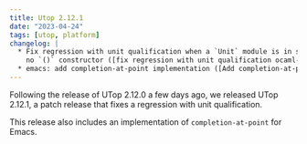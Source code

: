 ```yaml
---
title: Utop 2.12.1
date: "2023-04-24"
tags: [utop, platform]
changelog: |
  * Fix regression with unit qualification when a `Unit` module is in scope with
    no `()` constructor ([fix regression with unit qualification ocaml-community/utop#429](https://github.com/ocaml-community/utop/pull/429), fixes [regression with qualifying () ocaml-community/utop#428](https://github.com/ocaml-community/utop/issues/428), @emillon)
  * emacs: add completion-at-point implementation ([Add completion-at-point implementation ocaml-community/utop#261 ocaml-community/utop#406](https://github.com/ocaml-community/utop/pull/406), fixes [utop emacs completion-at-point-functions support? ocaml-community/utop#261](https://github.com/ocaml-community/utop/issues/261), @j-shilling)
---
```


Following the release of UTop 2.12.0 a few days ago, we released UTop 2.12.1, a patch release that fixes a regression with unit qualification.

This release also includes an implementation of `completion-at-point` for Emacs.
